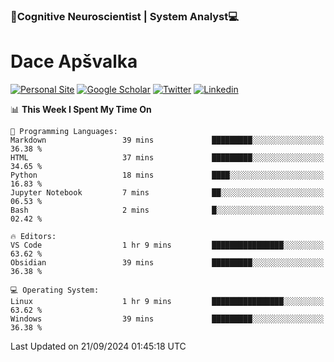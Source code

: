 ### 🧠Cognitive Neuroscientist | System Analyst💻
# Dace Apšvalka

[![Personal Site](https://img.shields.io/badge/website-teal?style=for-the-badge&logo=About.me&logoColor=white)](https://dcdace.net/)
[![Google Scholar](https://img.shields.io/badge/Scholar-yellow?style=for-the-badge&logo=googlescholar&logoColor=ffffff)](https://scholar.google.com/citations?hl=en&user=W8q0HBkAAAAJ&view_op=list_works&sortby=pubdate)
[![Twitter](https://img.shields.io/badge/Twitter-1DA1F2?logo=twitter&logoColor=white&style=for-the-badge)](https://twitter.com/dcdace)
[![Linkedin](https://img.shields.io/badge/linkedin-0077B5?logo=linkedin&logoColor=white&style=for-the-badge)](https://www.linkedin.com/in/dace-apsvalka/)

<!--
[![Dace's wakatime stats](https://github-readme-stats.vercel.app/api/wakatime?username=dcdace&theme=react&layout=compact&custom_title=Coding+past+7+days&v=2)](https://github.com/dcdace/dcdace)


[![github](https://img.shields.io/github/followers/dcdace?logo=github&style=plastic)](https://github.com/dcdace?tab=followers "GitHub followers")
[![wakatime](https://wakatime.com/badge/user/6e7556d3-b1db-4eef-a7e8-9bad735fc27e.svg?style=plastic?v=2)](https://wakatime.com/@6e7556d3-b1db-4eef-a7e8-9bad735fc27e "Total time coded since Feb 28 2022")

[![twitter](https://img.shields.io/twitter/follow/dcdace?label=followers&logo=twitter&color=%23007ec6&style=plastic)](https://twitter.com/dcdace "Twitter followers")

[![Dace's languages](https://github-readme-stats-one-nu-13.vercel.app/api/top-langs/?username=dcdace&langs_count=10&theme=nord&layout=compact)](https://github.com/anuraghazra/github-readme-stats) 
[![Dace's GitHub stats](https://github-readme-stats-one-nu-13.vercel.app/api?username=dcdace&theme=dracula&hide=prs,issues&count_private=true&show_icons=true&hide_rank=true&include_all_commits=true&hide_title=false&custom_title=GitHub+Stats)](https://github.com/anuraghazra/github-readme-stats)
-->

<!--START_SECTION:waka-->
📊 **This Week I Spent My Time On** 

```text
💬 Programming Languages: 
Markdown                 39 mins             █████████░░░░░░░░░░░░░░░░   36.38 % 
HTML                     37 mins             █████████░░░░░░░░░░░░░░░░   34.65 % 
Python                   18 mins             ████░░░░░░░░░░░░░░░░░░░░░   16.83 % 
Jupyter Notebook         7 mins              ██░░░░░░░░░░░░░░░░░░░░░░░   06.53 % 
Bash                     2 mins              █░░░░░░░░░░░░░░░░░░░░░░░░   02.42 % 

🔥 Editors: 
VS Code                  1 hr 9 mins         ████████████████░░░░░░░░░   63.62 % 
Obsidian                 39 mins             █████████░░░░░░░░░░░░░░░░   36.38 % 

💻 Operating System: 
Linux                    1 hr 9 mins         ████████████████░░░░░░░░░   63.62 % 
Windows                  39 mins             █████████░░░░░░░░░░░░░░░░   36.38 % 
```


 Last Updated on 21/09/2024 01:45:18 UTC
<!--END_SECTION:waka-->

